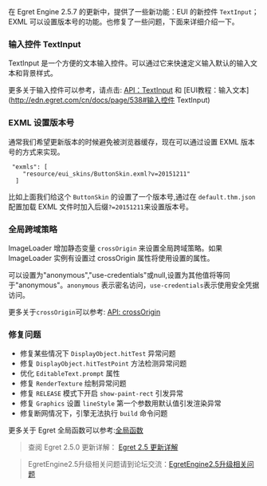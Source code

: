 在 Egret Engine 2.5.7 的更新中，提供了一些新功能：EUI 的新控件 `TextInput`； EXML 可以设置版本号的功能。也修复了一些问题，下面来详细介绍一下。

### 输入控件 TextInput

TextInput 是一个方便的文本输入控件。可以通过它来快速定义输入默认的输入文本和背景样式。

更多关于输入控件可以参考，请点击: [API：TextInput](http://edn.egret.com/cn/apidoc/index/name/eui.TextInput) 和 [EUI教程：输入文本](http://edn.egret.com/cn/docs/page/538#输入控件 TextInput) 

### EXML 设置版本号

通常我们希望更新版本的时候避免被浏览器缓存，现在可以通过设置 EXML 版本号的方式来实现。 

```
 "exmls": [
    "resource/eui_skins/ButtonSkin.exml?v=20151211"
  ]
```

比如上面我们给这个 `ButtonSkin` 的设置了一个版本号,通过在 `default.thm.json` 配置加载 EXML 文件时加入后缀`?=20151211`来设置版本号。

### 全局跨域策略

ImageLoader 增加静态变量 `crossOrigin` 来设置全局跨域策略。如果 ImageLoader 实例有设置过 crossOrigin 属性将使用设置的属性。

可以设置为"anonymous","use-credentials"或null,设置为其他值将等同于"anonymous"。`anonymous` 表示密名访问，`use-credentials`表示使用安全凭据访问。

更多关于`crossOrigin`可以参考: [API: crossOrigin](http://edn.egret.com/cn/apidoc/index/name/egret.ImageLoader#crossOrigin)

### 修复问题

* 修复某些情况下 `DisplayObject.hitTest` 异常问题
* 修复 `DisplayObject.hitTestPoint` 方法检测异常问题
* 优化 `EditableText.prompt` 属性
* 修复 `RenderTexture` 绘制异常问题
* 修复 `RELEASE` 模式下开启 `show-paint-rect` 引发异常
* 修复 `Graphics` 设置 `lineStyle` 第一个参数用默认值引发渲染异常
* 修复断网情况下，引擎无法执行 `build` 命令问题


更多关于 Egret 全局函数可以参考:[全局函数](http://edn.egret.com/cn/apidoc/index/name/egret.globalFunction#getOption)

>查阅 Egret 2.5.0 更新详解： [Egret 2.5 更新详解](http://edn.egret.com/cn/index.php/docs/page/628)

>EgretEngine2.5升级相关问题请到论坛交流：[EgretEngine2.5升级相关问题](http://bbs.egret.com/forum.php?mod=viewthread&tid=11702&extra=&page=1)
